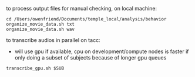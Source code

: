 to process output files for manual checking, on local machine:

```
cd /Users/owenfriend/Documents/temple_local/analysis/behavior
organize_movie_data.sh txt
organize_movie_data.sh wav
```

to transcribe audios in parallel on tacc:
* will use gpu if available, cpu on development/compute nodes is faster if only doing a subset of subjects because of longer gpu queues
```
transcribe_gpu.sh $SUB
```
